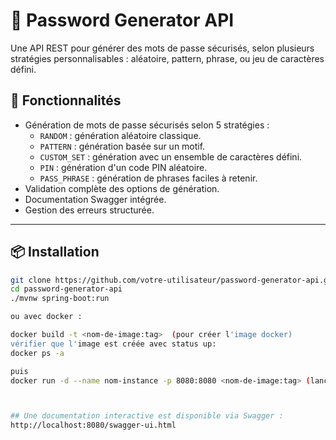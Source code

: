                                                                                                       
# 🔐 Password Generator API

Une API REST pour générer des mots de passe sécurisés, selon plusieurs stratégies personnalisables : aléatoire, pattern, phrase, ou jeu de caractères défini.

## 🚀 Fonctionnalités

- Génération de mots de passe sécurisés selon 5 stratégies :
  - `RANDOM` : génération aléatoire classique.
  - `PATTERN` : génération basée sur un motif.
  - `CUSTOM_SET` : génération avec un ensemble de caractères défini.
  - `PIN`  :  génération d'un code PIN aléatoire.
  - `PASS_PHRASE` : génération de phrases faciles à retenir.
- Validation complète des options de génération.
- Documentation Swagger intégrée.
- Gestion des erreurs structurée.

---

## 📦 Installation

```bash
git clone https://github.com/votre-utilisateur/password-generator-api.git
cd password-generator-api
./mvnw spring-boot:run

ou avec docker :

docker build -t <nom-de-image:tag>  (pour créer l'image docker)
vérifier que l'image est créée avec status up:
docker ps -a

puis
docker run -d --name nom-instance -p 8080:8080 <nom-de-image:tag> (lance le conteneur en mode détaché sur le port 8080)



## Une documentation interactive est disponible via Swagger :
http://localhost:8080/swagger-ui.html

